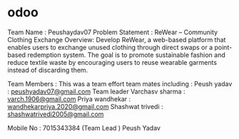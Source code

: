 # odoo
Team Name : Peushaydav07
Problem Statement : 
ReWear – Community Clothing Exchange
Overview:
Develop ReWear, a web-based platform that enables users to exchange unused clothing
through direct swaps or a point-based redemption system. The goal is to promote sustainable
fashion and reduce textile waste by encouraging users to reuse wearable garments instead of
discarding them.

Team Members : 
This was a team effort team mates including : 
Peush yadav : peushyadav07@gmail.com  Team leader 
Varchasv sharma : varch.1906@gmail.com
Priya wandhekar : wandhekarpriya.2020@gmail.com
Shashwat trivedi : shashwatrivedi2005@gmail.com


Mobile No : 7015343384 (Team Lead )
Peush Yadav 
